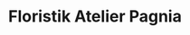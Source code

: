 ---
title: "Floristik Atelier Pagnia"
url: /niederfischbach/floristik-atelier-pagnia/
shop: Blumen
---